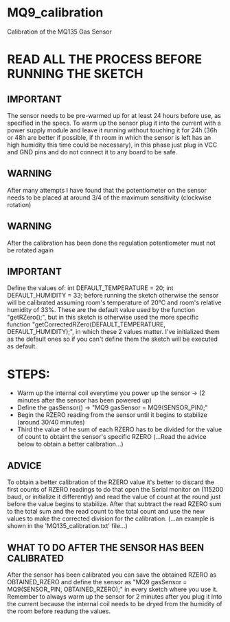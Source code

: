 # MQ9_calibration
 Calibration of the MQ135 Gas Sensor

# READ ALL THE PROCESS BEFORE RUNNING THE SKETCH
 
## IMPORTANT
The sensor needs to be pre-warmed up for at least 24 hours before use, as specified in the specs. To warm up the sensor plug it into the current with a power supply module and leave it running without touching it for 24h (36h or 48h are better if possible, if th room in which the sensor is left has an high humidity this time could be necessary), in this phase just plug in VCC and GND pins and do not connect it to any board to be safe.

## WARNING
After many attempts I have found that the potentiometer on the sensor needs to be placed at around 3/4 of the maximum sensitivity (clockwise rotation)

## WARNING
After the calibration has been done the regulation potentiometer must not be rotated again

## IMPORTANT
Define the values of:
 int DEFAULT_TEMPERATURE = 20;
 int DEFAULT_HUMIDITY = 33;
before running the sketch otherwise the sensor will be calibrated assuming room's temperature of 20°C and room's relative humidity of 33%. These are the default value used by the function "getRZero();", but in this sketch is otherwise used the more specific function "getCorrectedRZero(DEFAULT_TEMPERATURE, DEFAULT_HUMIDITY);", in which these 2 values matter. I've initialized them as the default ones so if you can't define them the sketch will be executed as default.


# STEPS:
 - Warm up the internal coil everytime you power up the sensor -> (2 minutes after the sensor has been powered up)
 - Define the gasSensor() -> "MQ9 gasSensor = MQ9(SENSOR_PIN);"
 - Begin the RZERO reading from the sensor until it begins to stabilize (around 30/40 minutes)
 - Third the value of he sum of each RZERO has to be divided for the value of count to obtaint the sensor's specific RZERO
   (...Read the advice below to obtain a better calibration...)


## ADVICE
To obtain a better calibration of the RZERO value it's better to discard the first counts of RZERO readings to do that open the Serial monitor on (115200 baud, or initialize it differently) and read the value of count at the round just before the value begins to stabilize. After that subtract the read RZERO sum to the total sum and the read count to the total count and use the new values to make the corrected division for the calibration.
(...an example is shown in the 'MQ135_calibration.txt' file...)
 
## WHAT TO DO AFTER THE SENSOR HAS BEEN CALIBRATED
After the sensor has been calibrated you can save the obtained RZERO as OBTAINED_RZERO and define the sensor as "MQ9 gasSensor = MQ9(SENSOR_PIN, OBTAINED_RZERO);" in every sketch where you use it. Remember to always warm up the sensor for 2 minutes after you plug it into the current because the internal coil needs to be dryed from the humidity of the room before readung the values.
